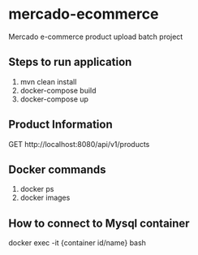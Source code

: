 # mercado-ecommerce
Mercado e-commerce product upload batch project

## Steps to run application

1. mvn clean install
2. docker-compose build
3. docker-compose up

## Product Information
GET http://localhost:8080/api/v1/products

## Docker commands
1. docker ps
2. docker images

## How to connect to Mysql container

docker exec -it {container id/name} bash
 
